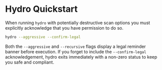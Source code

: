 # Hydro Quickstart

When running `hydro` with potentially destructive scan options you must explicitly acknowledge that you have permission to do so.

```bash
hydro --aggressive --confirm-legal
```

Both the `--aggressive` and `--recursive` flags display a legal reminder banner before execution. If you forget to include the `--confirm-legal` acknowledgement, hydro exits immediately with a non-zero status to keep you safe and compliant.
